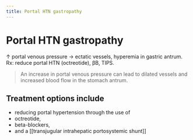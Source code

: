 ```yaml
---
title: Portal HTN gastropathy
---
```


# Portal HTN gastropathy

↑ portal venous pressure → ectatic vessels, hyperemia in gastric antrum. Rx: reduce portal HTN (octreotide), βB, TIPS.

> An increase in portal venous pressure can lead to dilated vessels and increased blood flow in the stomach antrum.

## Treatment options include

* reducing portal hypertension through the use of
* octreotide,
* beta-blockers,
* and a [[transjugular intrahepatic portosystemic shunt]]
